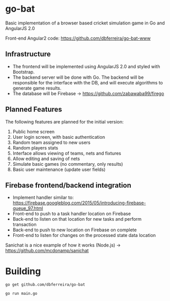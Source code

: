# go-bat
Basic implementation of a browser based cricket simulation game in Go and AngularJS 2.0

Front-end Angular2 code: https://github.com/dbferreira/go-bat-www

## Infrastructure
* The frontend will be implemented using AngularJS 2.0 and styled with Bootstrap.
* The backend server will be done with Go.  The backend will be responsible for the interface with the DB, and will execute algorithms to generate game results.
* The database will be Firebase -> https://github.com/zabawaba99/firego

## Planned Features
The following features are planned for the initial version:

1. Public home screen
2. User login screen, with basic authentication
3. Random team assigned to new users
4. Random players stats
5. Interface allows viewing of teams, nets and fixtures
6. Allow editing and saving of nets
7. Simulate basic games (no commentary, only results)
8. Basic user maintenance (update user fields)

## Firebase frontend/backend integration
* Implement handler similar to: https://firebase.googleblog.com/2015/05/introducing-firebase-queue_97.html
* Front-end to push to a task handler location on Firebase
* Back-end to listen on that location for new tasks and perform transaction
* Back-end to push to new location on Firebase on complete
* Front-end to listen for changes on the processed state data location

Sanichat is a nice example of how it works (Node.js) -> https://github.com/mcdonamp/sanichat

# Building

`go get github.com/dbferreira/go-bat`

`go run main.go`

